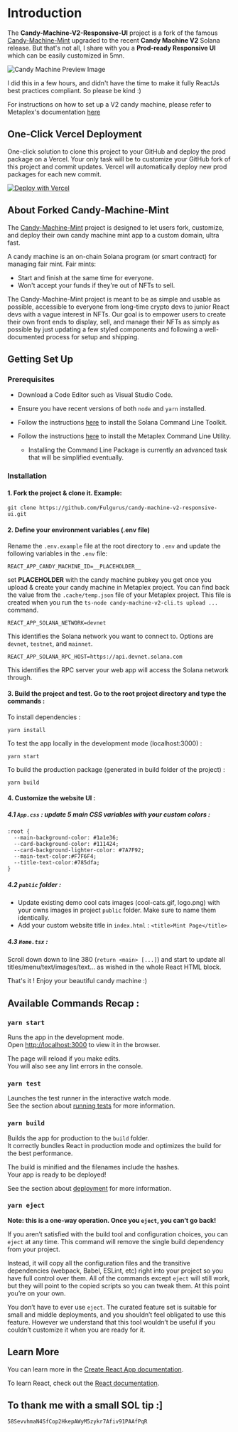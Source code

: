 # Introduction

The **Candy-Machine-V2-Responsive-UI** project is a fork of the famous [Candy-Machine-Mint](https://github.com/exiled-apes/candy-machine-mint) upgraded to the recent **Candy Machine V2** Solana release.
But that's not all, I share with you a **Prod-ready Responsive UI** which can be easily customized in 5mn.

![Candy Machine Preview Image](https://i.imgur.com/WWSvkBO.png)

I did this in a few hours, and didn't have the time to make it fully ReactJs best practices compliant. So please be kind :)

For instructions on how to set up a V2 candy machine, please refer to Metaplex's documentation [here](https://docs.metaplex.com/candy-machine-v2/Introduction)

## One-Click Vercel Deployment

One-click solution to clone this project to your GitHub and deploy the prod package on a Vercel.
Your only task will be to customize your GitHub fork of this project and commit updates.
Vercel will automatically deploy new prod packages for each new commit.

[![Deploy with Vercel](https://vercel.com/button)](https://vercel.com/new/clone?repository-url=https%3A%2F%2Fgithub.com%2FFulgurus%2Fcandy-machine-v2-responsive-ui&env=REACT_APP_CANDY_MACHINE_ID,REACT_APP_SOLANA_NETWORK,REACT_APP_SOLANA_RPC_HOST&envDescription=Populate%20REACT_APP_CANDY_MACHINE_ID%20with%20your%20candy%20machine%20public%20key%2C%20REACT_APP_SOLANA_NETWORK%20with%20the%20solana%20network%20(devnet%2Fmainnet-beta)%20and%20REACT_APP_SOLANA_RPC_HOST%20with%20the%20RPC%20URL%20(example%20for%20devnet%20%3A%20https%3A%2F%2Fapi.devnet.solana.com)&envLink=https%3A%2F%2Fdocs.solana.com%2Fcluster%2Frpc-endpoints%23mainnet-beta&demo-title=My%20Demo%20Mint%20Page&demo-description=A%20one-click%20generated%20solana%20minting%20responsive%20website.&demo-url=https%3A%2F%2Fwww.mintgatsbyclub.net%2F&demo-image=https%3A%2F%2Fi.imgur.com%2FWWSvkBO.png)

## About Forked Candy-Machine-Mint

The [Candy-Machine-Mint](https://github.com/exiled-apes/candy-machine-mint) project is designed to let users fork, customize, and deploy their own candy machine mint app to a custom domain, ultra fast.

A candy machine is an on-chain Solana program (or smart contract) for managing fair mint. Fair mints:
* Start and finish at the same time for everyone.
* Won't accept your funds if they're out of NFTs to sell.

The Candy-Machine-Mint project is meant to be as simple and usable as possible, accessible to everyone from long-time crypto devs to junior React devs with a vague interest in NFTs. Our goal is to empower users to create their own front ends to display, sell, and manage their NFTs as simply as possible by just updating a few styled components and following a well-documented process for setup and shipping.

## Getting Set Up

### Prerequisites

* Download a Code Editor such as Visual Studio Code.

* Ensure you have recent versions of both `node` and `yarn` installed.

* Follow the instructions [here](https://docs.solana.com/cli/install-solana-cli-tools) to install the Solana Command Line Toolkit.

* Follow the instructions [here](https://hackmd.io/@levicook/HJcDneEWF) to install the Metaplex Command Line Utility.
  * Installing the Command Line Package is currently an advanced task that will be simplified eventually.

### Installation

#### 1. Fork the project & clone it. Example:

```
git clone https://github.com/Fulgurus/candy-machine-v2-responsive-ui.git
```

#### 2. Define your environment variables (.env file)

Rename the `.env.example` file at the root directory to `.env` and update the following variables in the `.env` file:

```
REACT_APP_CANDY_MACHINE_ID=__PLACEHOLDER__
```
set __PLACEHOLDER__ with the candy machine pubkey you get once you upload & create your candy machine in Metaplex project. You can find back the value from the `.cache/temp.json` file of your Metaplex project. This file is created when you run the `ts-node candy-machine-v2-cli.ts upload ...` command.

```
REACT_APP_SOLANA_NETWORK=devnet
```

This identifies the Solana network you want to connect to. Options are `devnet`, `testnet`, and `mainnet`.

```
REACT_APP_SOLANA_RPC_HOST=https://api.devnet.solana.com
```

This identifies the RPC server your web app will access the Solana network through.

#### 3. Build the project and test. Go to the root project directory and type the commands :

To install dependencies :

```
yarn install
```

To test the app locally in the development mode (localhost:3000) :

```
yarn start
```

To build the production package (generated in build folder of the project) :

```
yarn build
```

#### 4. Customize the website UI :

##### 4.1 `App.css` : update 5 main CSS variables with your custom colors :

```
:root {
  --main-background-color: #1a1e36;
  --card-background-color: #111424;
  --card-background-lighter-color: #7A7F92;
  --main-text-color:#F7F6F4;
  --title-text-color:#785dfa;
}
```

##### 4.2 `public` folder :

- Update existing demo cool cats images (cool-cats.gif, logo.png) with your owns images in project `public` folder. Make sure to name them identically.
- Add your custom website title in `index.html` : `<title>Mint Page</title>`

##### 4.3 `Home.tsx` :

Scroll down down to line 380 (`return <main> [...]`) and start to update all titles/menu/text/images/text... as wished in the whole React HTML block.

That's it ! Enjoy your beautiful candy machine :)

##  Available Commands Recap :

### `yarn start`

Runs the app in the development mode.\
Open [http://localhost:3000](http://localhost:3000) to view it in the browser.

The page will reload if you make edits.\
You will also see any lint errors in the console.

### `yarn test`

Launches the test runner in the interactive watch mode.\
See the section about [running tests](https://facebook.github.io/create-react-app/docs/running-tests) for more information.

### `yarn build`

Builds the app for production to the `build` folder.\
It correctly bundles React in production mode and optimizes the build for the best performance.

The build is minified and the filenames include the hashes.\
Your app is ready to be deployed!

See the section about [deployment](https://facebook.github.io/create-react-app/docs/deployment) for more information.

### `yarn eject`

**Note: this is a one-way operation. Once you `eject`, you can’t go back!**

If you aren’t satisfied with the build tool and configuration choices, you can `eject` at any time. This command will remove the single build dependency from your project.

Instead, it will copy all the configuration files and the transitive dependencies (webpack, Babel, ESLint, etc) right into your project so you have full control over them. All of the commands except `eject` will still work, but they will point to the copied scripts so you can tweak them. At this point you’re on your own.

You don’t have to ever use `eject`. The curated feature set is suitable for small and middle deployments, and you shouldn’t feel obligated to use this feature. However we understand that this tool wouldn’t be useful if you couldn’t customize it when you are ready for it.

## Learn More

You can learn more in the [Create React App documentation](https://facebook.github.io/create-react-app/docs/getting-started).

To learn React, check out the [React documentation](https://reactjs.org/).

## To thank me with a small SOL tip :]

`58SevvhmaN4SfCop2HkepAWyM5zykr7Afiv91PAAfPqR`
